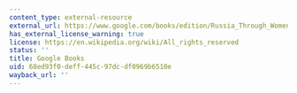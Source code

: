 ```yaml
---
content_type: external-resource
external_url: https://www.google.com/books/edition/Russia_Through_Women_s_Eyes/PlmzNfPgQTkC?hl=en&gbpv=1
has_external_license_warning: true
license: https://en.wikipedia.org/wiki/All_rights_reserved
status: ''
title: Google Books
uid: 68ed93f0-deff-445c-97dc-df0969b6510e
wayback_url: ''
---
```

